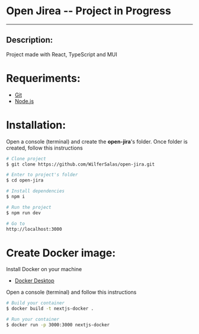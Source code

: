 # Open Jirea -- Project in Progress

---

## Description:

Project made with React, TypeScript and MUI

# Requeriments:

- [Git](https://git-scm.com/)
- [Node.js](https://nodejs.org/en/)

# Installation:

Open a console (terminal) and create the **open-jira**'s folder. Once folder is created, follow this instructions

```bash
# Clone project
$ git clone https://github.com/WilferSalas/open-jira.git

# Enter to project's folder
$ cd open-jira

# Install dependencies
$ npm i

# Run the project
$ npm run dev

# Go to
http://localhost:3000
```

# Create Docker image:

Install Docker on your machine
- [Docker Desktop](https://docs.docker.com/get-docker/)

Open a console (terminal) and follow this instructions

```bash
# Build your container
$ docker build -t nextjs-docker .

# Run your container
$ docker run -p 3000:3000 nextjs-docker
```
